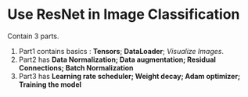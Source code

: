 # Use ResNet in Image Classification
Contain 3 parts.
1. Part1 contains basics : **Tensors**; **DataLoader**; *Visualize Images*.
2. Part2 has **Data Normalization; Data augmentation; Residual Connections; Batch Normalization**
3. Part3 has **Learning rate scheduler; Weight decay; Adam optimizer; Training the model**
